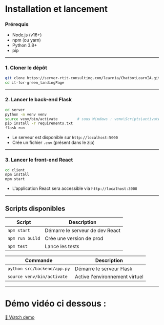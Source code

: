 # Installation et lancement

### Prérequis

- Node.js (v16+)
- npm (ou yarn)
- Python 3.8+
- pip

---

### 1. Cloner le dépôt

```bash
git clone https://server-rtit-consulting.com/learnia/ChatbotLearnIA.git
cd it-for-green_landingPage
```

---

### 2. Lancer le back-end Flask

```bash
cd server
python -m venv venv
source venv/bin/activate         # sous Windows : venv\Scripts\activate
pip install -r requirements.txt
flask run
```

- Le serveur est disponible sur `http://localhost:5000`
- Crée un fichier `.env` (présent dans le zip)

---

### 3. Lancer le front-end React

```bash
cd client
npm install
npm start
```

- L'application React sera accessible via `http://localhost:3000`

---

##  Scripts disponibles



| Script        | Description                    |
|---------------|--------------------------------|
| `npm start`   | Démarre le serveur de dev React |
| `npm run build` | Crée une version de prod      |
| `npm test`    | Lance les tests                |



| Commande             | Description                        |
|----------------------|------------------------------------|
| `python src/backend/app.py` | Démarre le serveur Flask     |
| `source venv/bin/activate` | Active l'environnement virtuel |

---

# Démo vidéo ci dessous :

[🎥 Watch demo](/src/assets/demo.mp4)

